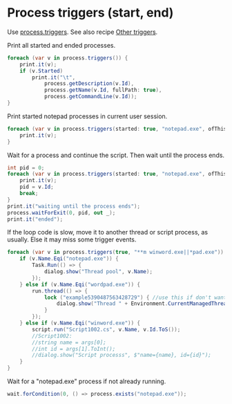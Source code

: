 # Process triggers (start, end)
Use <a href='/api/Au.process.triggers.html'>process.triggers</a>.
See also recipe <a href='Other triggers.md'>Other triggers</a>.

Print all started and ended processes.

```csharp
foreach (var v in process.triggers()) {
	print.it(v);
	if (v.Started)
		print.it("\t",
			process.getDescription(v.Id),
			process.getName(v.Id, fullPath: true),
			process.getCommandLine(v.Id));
}
```

Print started notepad processes in current user session.

```csharp
foreach (var v in process.triggers(started: true, "notepad.exe", ofThisSession: true)) {
	print.it(v);
}
```

Wait for a process and continue the script. Then wait until the process ends.

```csharp
int pid = 0;
foreach (var v in process.triggers(started: true, "notepad.exe", ofThisSession: true)) {
	print.it(v);
	pid = v.Id;
	break;
}
print.it("waiting until the process ends");
process.waitForExit(0, pid, out _);
print.it("ended");
```

If the loop code is slow, move it to another thread or script process, as usually. Else it may miss some trigger events.

```csharp
foreach (var v in process.triggers(true, "**m winword.exe||*pad.exe")) {
	if (v.Name.Eqi("notepad.exe")) {
		Task.Run(() => {
			dialog.show("Thread pool", v.Name);
		});
	} else if (v.Name.Eqi("wordpad.exe")) {
		run.thread(() => {
			lock ("example5390487563428729") { //use this if don't want to run multiple threads simultaneously
				dialog.show("Thread " + Environment.CurrentManagedThreadId, v.Name);
			}
		});
	} else if (v.Name.Eqi("winword.exe")) {
		script.run("Script1002.cs", v.Name, v.Id.ToS());
		//Script1002:
		//string name = args[0];
		//int id = args[1].ToInt();
		//dialog.show("Script processs", $"name={name}, id={id}");
	}
}
```

Wait for a "notepad.exe" process if not already running.

```csharp
wait.forCondition(0, () => process.exists("notepad.exe"));
```

